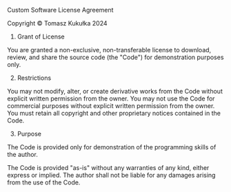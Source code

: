 Custom Software License Agreement

Copyright © Tomasz Kukułka 2024

1. Grant of License

You are granted a non-exclusive, non-transferable license to download, review, and share the source code (the "Code") for demonstration purposes only.

2. Restrictions

You may not modify, alter, or create derivative works from the Code without explicit written permission from the owner.
You may not use the Code for commercial purposes without explicit written permission from the owner.
You must retain all copyright and other proprietary notices contained in the Code.

3. Purpose

The Code is provided only for demonstration of the programming skills of the author.

The Code is provided "as-is" without any warranties of any kind, either express or implied. The author shall not be liable for any damages arising from the use of the Code.
